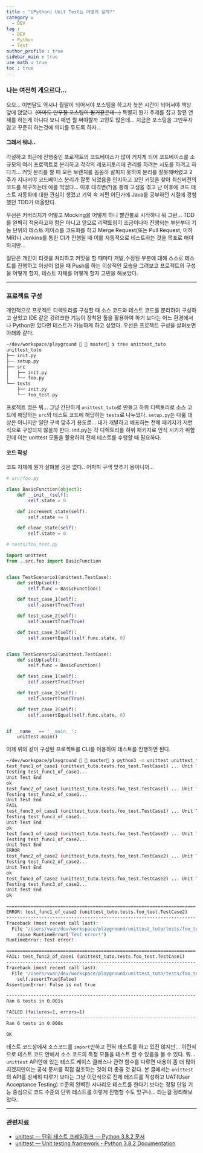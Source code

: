 ```yaml
---
title : "[Python] Unit Test는 어떻게 할까?"
category :
  - DEV
tag :
  - DEV
  - Python
  - Test
author_profile : true
sidebar_main : true
use_math : true
toc : true
---
```


### 나는 여전히 게으르다...

으으... 이번달도 역시나 월말이 되어서야 포스팅을 하고자 늦은 시간이 되어서야 책상 앞에 앉았다. ~~(아마도 만우절 포스팅이 될거같은데...)~~ 특별히 뭔가 주제를 잡고 장편 연재를 하는게 아니다 보니 매번 뭘 써야할까 고민도 많은데... 지금은 포스팅을 그만두지 않고 꾸준히 하는것에 의미를 두도록 하자...


#### 그래서 뭐냐..

각설하고 최근에 진행중인 프로젝트의 코드베이스가 많이 커지게 되어 코드베이스를 소규모의 여러 프로젝트로 분리하고 각각의 레포지토리에 관리를 하려는 시도를 하려고 하다가... 커밋 분리를 할 때 모든 브랜치를 꼼꼼히 살피지 못하여 분리를 잘못해버렸고 2주가 지나서야 코드베이스 분리가 잘못 되었음을 인지하고 꼬인 커밋을 찾아 최신버전의 코드를 복구하는데 애를 먹었다... 이후 대격변(?)을 통해 고생을 겪고 난 이후에 코드 테스트 자동화에 대한 관심이 생겼고 기억 속 저편 어딘가에 Java를 공부하던 시절에 경험했던 TDD가 떠올랐다.

우선은 커버리지가 어떻고 Mocking을 어떻게 하니 빨간불로 시작하니 뭐 그런... TDD를 완벽히 적용하고자 함은 아니고 앞으로 리팩토링이 조금이나마 진행되는 부분부터 기능 단위의 테스트 케이스를 코드화를 하고 Merge Request(또는 Pull Request, 이하 MR)나 Jenkins를 통한 CI가 진행될 때 이를 자동적으로 테스트하는 것을 목표로 해야하지만...

일단은 개인이 티켓을 처리하고 커밋을 할 때마다 개발,수정된 부분에 대해 스스로 테스트를 진행하고 이상이 없을 때 Push를 하는 이상적인 모습을 그려보고 프로젝트의 구성을 어떻게 할지, 테스트 자체를 어떻게 할지 고민을 해보았다.

---

### 프로젝트 구성

개인적으로 프로젝트 디렉토리를 구성할 때 소스 코드와 테스트 코드를 분리하여 구성하고 싶었고 IDE 같은 강려크한 기능이 장착된 툴을 활용하여 하기 보다는 어느 환경에서나 Python만 있다면 테스트가 가능하게 하고 싶었다. 우선은 프로젝트 구성을 살펴보면 아래와 같다.

``` bash
~/dev/workspace/playground   master ❯ tree unittest_tuto
unittest_tuto
├── init.py
├── setup.py
├── src
│   ├── init.py
│   └── foo.py
└── tests
    ├── init.py
    └── foo_test.py

```

프로젝트 명은 뭐... 그냥 간단하게 `unittest_tuto`로 만들고 하위 디렉토리로 소스 코드에 해당하는 `src`와 테스트 코드에 해당하는 `tests`로 나누었다. `setup.py`는 다룰 대상은 아니지만 일단 구색 맞추기 용도로... 내가 개발하고 배포하는 전체 패키지가 저런식으로 구성되지 않을까 한다. init.py는 각 디렉토리를 하위 패키지로 인식 시키기 위함인데 이는 unittest 모듈을 활용하여 전체 테스트를 수행할 때 필요하다.

#### 코드 작성
코드 자체에 뭔가 살펴볼 것은 없다.. 어차피 구색 맞추기 용이니까...
```python
# src/foo.py

class BasicFunction(object):
    def __init__(self):
        self.state = 0

    def increment_state(self):
        self.state += 1

    def clear_state(self):
        self.state = 0
```

```python
# tests/foo_test.py

import unittest
from ..src.foo import BasicFunction


class TestScenario1(unittest.TestCase):
    def setUp(self):
        self.func = BasicFunction()

    def test_case_1(self):
        self.assertTrue(True)

    def test_case_2(self):
        self.assertTrue(True)

    def test_case_3(self):
        self.assertEqual(self.func.state, 0)


class TestScenario2(unittest.TestCase):
    def setUp(self):
        self.func = BasicFunction()

    def test_case_1(self):
        self.assertTrue(True)

    def test_case_2(self):
        self.assertTrue(True)

    def test_case_3(self):
        self.assertEqual(self.func.state, 0)


if __name__ == '__main__':
    unittest.main()
```

이제 위와 같이 구성된 프로젝트를 CLI를 이용하여 테스트를 진행하면 된다.

``` bash
~/dev/workspace/playground   master ❯ python3 -m unittest unittest_tuto.tests.foo_test -v
test_func1_of_case1 (unittest_tuto.tests.foo_test.TestCase1) ... Unit Test Initialized
Testing test_func1_of_case1...
Unit Test End
ok
test_func2_of_case1 (unittest_tuto.tests.foo_test.TestCase1) ... Unit Test Initialized
Testing test_func2_of_case1...
Unit Test End
FAIL
test_func3_of_case1 (unittest_tuto.tests.foo_test.TestCase1) ... Unit Test Initialized
Testing test_func3_of_case1...
Unit Test End
ok
test_func1_of_case2 (unittest_tuto.tests.foo_test.TestCase2) ... Unit Test Initialized
Testing test_func1_of_case2...
Unit Test End
ERROR
test_func2_of_case2 (unittest_tuto.tests.foo_test.TestCase2) ... Unit Test Initialized
Testing test_func2_of_case2...
Unit Test End
ok
test_func3_of_case2 (unittest_tuto.tests.foo_test.TestCase2) ... Unit Test Initialized
Testing test_func3_of_case2...
Unit Test End
ok

======================================================================
ERROR: test_func1_of_case2 (unittest_tuto.tests.foo_test.TestCase2)
----------------------------------------------------------------------
Traceback (most recent call last):
  File "/Users/vwan/dev/workspace/playground/unittest_tuto/tests/foo_test.py", line 47, in test_func1_of_case2
    raise RuntimeError('Test error!')
RuntimeError: Test error!

======================================================================
FAIL: test_func2_of_case1 (unittest_tuto.tests.foo_test.TestCase1)
----------------------------------------------------------------------
Traceback (most recent call last):
  File "/Users/vwan/dev/workspace/playground/unittest_tuto/tests/foo_test.py", line 29, in test_func2_of_case1
    self.assertTrue(False)
AssertionError: False is not true

----------------------------------------------------------------------
Ran 6 tests in 0.001s

FAILED (failures=1, errors=1)
----------------------------------------------------------------------
Ran 6 tests in 0.000s

OK
```

테스트 코드상에서 소스코드를 `import`만하고 전혀 테스트를 하고 있진 않지만... 이런식으로 테스트 코드 안에서 소스 코드의 특정 모듈을 테스트 할 수 있음을 볼 수 있다. 뭐... `unittest` API안에 있는 테스트 케이스 클래스나 관련 함수를 다루면 내용이 좀 더 많아 지겠지만이는 공식 문서를 직접 참조하는 것이 더 좋을 것 같다. 본 글에서는 `unittest`의 API를 상세히 다루기 보다는 그냥 이런식으로 전체 테스트를 작성하고 UAT(User Acceptance Testing) 수준의 완벽한 시나리오 테스트를 한다기 보다는 정말 단일 기능 중심으로 코드 수준의 단위 테스트를 이렇게 진행할 수도 있구나... 라는걸 정리해보았다.

---

### 관련자료

- [unittest — 단위 테스트 프레임워크 — Python 3.8.2 문서](https://docs.python.org/ko/3/library/unittest.html)
- [unittest — Unit testing framework - Python 3.8.2 Documentation](https://docs.python.org/3/library/unittest.html)
